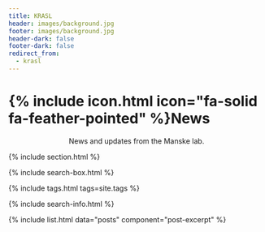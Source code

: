 ```yaml
---
title: KRASL
header: images/background.jpg
footer: images/background.jpg
header-dark: false
footer-dark: false
redirect_from:
  - krasl
---
```


# {% include icon.html icon="fa-solid fa-feather-pointed" %}News

<p style="text-align: center;">News and updates from the Manske lab.</p>

{% include section.html %}

{% include search-box.html %}

{% include tags.html tags=site.tags %}

{% include search-info.html %}

{% include list.html data="posts" component="post-excerpt" %}